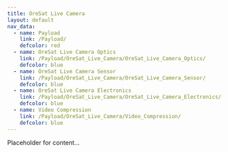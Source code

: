 ```yaml
---
title: OreSat Live Camera
layout: default
nav_data:
  - name: Payload
    link: /Payload/
    defcolor: red
  - name: OreSat Live Camera Optics
    link: /Payload/OreSat_Live_Camera/OreSat_Live_Camera_Optics/
    defcolor: blue
  - name: OreSat Live Camera Sensor
    link: /Payload/OreSat_Live_Camera/OreSat_Live_Camera_Sensor/
    defcolor: blue
  - name: OreSat Live Camera Electronics
    link: /Payload/OreSat_Live_Camera/OreSat_Live_Camera_Electronics/
    defcolor: blue
  - name: Video Compression
    link: /Payload/OreSat_Live_Camera/Video_Compression/
    defcolor: blue
---
```



Placeholder for content...
